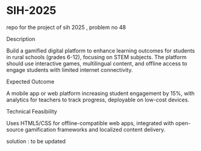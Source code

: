 # SIH-2025
repo for the project of sih 2025 , problem no 48 

Description

Build a gamified digital platform to enhance learning outcomes for students in rural schools (grades 6-12), focusing on STEM subjects. The platform should use interactive games, multilingual content, and offline access to engage students with limited internet connectivity.

Expected Outcome

A mobile app or web platform increasing student engagement by 15%, with analytics for teachers to track progress, deployable on low-cost devices.

Technical Feasibility

Uses HTML5/CSS for offline-compatible web apps, integrated with open-source gamification frameworks and localized content delivery.


solution : to be updated
